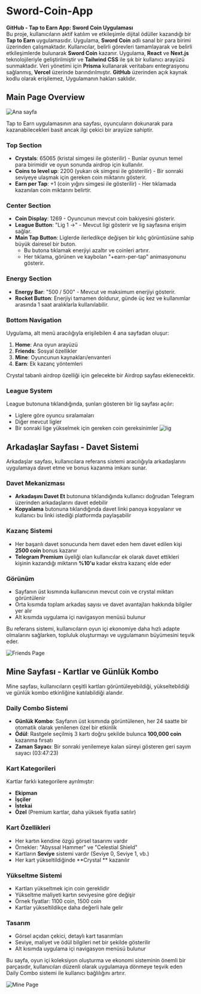 # Sword-Coin-App
**GitHub - Tap to Earn App: Sword Coin Uygulaması**  
Bu proje, kullanıcıların aktif katılım ve etkileşimle dijital ödüller kazandığı bir **Tap to Earn** uygulamasıdır. Uygulama, **Sword Coin** adlı sanal bir para birimi üzerinden çalışmaktadır. Kullanıcılar, belirli görevleri tamamlayarak ve belirli etkileşimlerde bulunarak **Sword Coin** kazanır. Uygulama, **React** ve **Next.js** teknolojileriyle geliştirilmiştir ve **Tailwind CSS** ile şık bir kullanıcı arayüzü sunmaktadır. Veri yönetimi için **Prisma** kullanarak veritabanı entegrasyonu sağlanmış, **Vercel** üzerinde barındırılmıştır. **GitHub** üzerinden açık kaynak kodlu olarak erişilemez, Uygulamanın hakları saklıdır.


## Main Page Overview

![Ana sayfa](https://github.com/toprakhenaz/Sword-Coin-App/blob/main/Images/Ana-sayfa.gif)


Tap to Earn uygulamasının ana sayfası, oyuncuların dokunarak para kazanabilecekleri basit ancak ilgi çekici bir arayüze sahiptir.

### Top Section
- **Crystals**: 65065 (kristal simgesi ile gösterilir) - Bunlar oyunun temel para birimidir ve oyun sonunda airdrop için kullanılır.
- **Coins to level up**: 2200 (yukarı ok simgesi ile gösterilir) - Bir sonraki seviyeye ulaşmak için gereken coin miktarını gösterir.
- **Earn per Tap**: +1 (coin yığını simgesi ile gösterilir) - Her tıklamada kazanılan coin miktarını belirtir.

### Center Section
- **Coin Display**: 1269 - Oyuncunun mevcut coin bakiyesini gösterir.
- **League Button**: "Lig 1 →" - Mevcut ligi gösterir ve lig sayfasına erişim sağlar.
- **Main Tap Button**: Liglerde ilerledikçe değişen bir kılıç görüntüsüne sahip büyük dairesel bir buton.
  - Bu butona tıklamak enerjiyi azaltır ve coinleri artırır.
  - Her tıklama, görünen ve kaybolan "+earn-per-tap" animasyonunu gösterir.

### Energy Section
- **Energy Bar**: "500 / 500" - Mevcut ve maksimum enerjiyi gösterir.
- **Rocket Button**: Enerjiyi tamamen doldurur, günde üç kez ve kullanımlar arasında 1 saat aralıklarla kullanılabilir.

### Bottom Navigation
Uygulama, alt menü aracılığıyla erişilebilen 4 ana sayfadan oluşur:
1. **Home**: Ana oyun arayüzü
2. **Friends**: Sosyal özellikler
3. **Mine**: Oyuncunun kaynakları/envanteri
4. **Earn**: Ek kazanç yöntemleri

Crystal tabanlı airdrop özelliği için gelecekte bir Airdrop sayfası eklenecektir.

### League System
League butonuna tıklandığında, şunları gösteren bir lig sayfası açılır:
- Liglere göre oyuncu sıralamaları
- Diğer mevcut ligler
- Bir sonraki lige yükselmek için gereken coin gereksinimler
![lig](https://github.com/toprakhenaz/Sword-Coin-App/blob/main/Images/lig.gif)



## Arkadaşlar Sayfası - Davet Sistemi

Arkadaşlar sayfası, kullanıcılara referans sistemi aracılığıyla arkadaşlarını uygulamaya davet etme ve bonus kazanma imkanı sunar.

### Davet Mekanizması
- **Arkadaşını Davet Et** butonuna tıklandığında kullanıcı doğrudan Telegram üzerinden arkadaşlarını davet edebilir
- **Kopyalama** butonuna tıklandığında davet linki panoya kopyalanır ve kullanıcı bu linki istediği platformda paylaşabilir

### Kazanç Sistemi
- Her başarılı davet sonucunda hem davet eden hem davet edilen kişi **2500 coin** bonus kazanır
- **Telegram Premium** üyeliği olan kullanıcılar ek olarak davet ettikleri kişinin kazandığı miktarın **%10'u** kadar ekstra kazanç elde eder

### Görünüm
- Sayfanın üst kısmında kullanıcının mevcut coin ve crystal miktarı görüntülenir
- Orta kısımda toplam arkadaş sayısı ve davet avantajları hakkında bilgiler yer alır
- Alt kısımda uygulama içi navigasyon menüsü bulunur

Bu referans sistemi, kullanıcıların oyun içi ekonomiye daha hızlı adapte olmalarını sağlarken, topluluk oluşturmayı ve uygulamanın büyümesini teşvik eder. 

![Friends Page](https://github.com/toprakhenaz/Sword-Coin-App/blob/main/Images/Friends-page.png)


## Mine Sayfası - Kartlar ve Günlük Kombo

Mine sayfası, kullanıcıların çeşitli kartları görüntüleyebildiği, yükseltebildiği ve günlük kombo etkinliğine katılabildiği alandır.

### Daily Combo Sistemi
- **Günlük Kombo**: Sayfanın üst kısmında görüntülenen, her 24 saatte bir otomatik olarak yenilenen özel bir etkinlik
- **Ödül**: Rastgele seçilmiş 3 kartı doğru şekilde bulunca **100,000 coin** kazanma fırsatı
- **Zaman Sayacı**: Bir sonraki yenilemeye kalan süreyi gösteren geri sayım sayacı (03:47:23)

### Kart Kategorileri
Kartlar farklı kategorilere ayrılmıştır:
- **Ekipman**
- **İşçiler**
- **İstekai**
- **Özel** (Premium kartlar, daha yüksek fiyatla satılır)

### Kart Özellikleri
- Her kartın kendine özgü görsel tasarımı vardır
- Örnekler: "Abyssal Hammer" ve "Celestial Shield"
- Kartların **Seviye** sistemi vardır (Seviye 0, Seviye 1, vb.)
- Her kart yükseltildiğinde **Crystal ** kazanılır

### Yükseltme Sistemi
- Kartları yükseltmek için coin gereklidir
- Yükseltme maliyeti kartın seviyesine göre değişir
- Örnek fiyatlar: 1100 coin, 1500 coin
- Kartlar yükseltildikçe daha değerli hale gelir

### Tasarım
- Görsel açıdan çekici, detaylı kart tasarımları
- Seviye, maliyet ve ödül bilgileri net bir şekilde gösterilir
- Alt kısımda uygulama içi navigasyon menüsü bulunur

Bu sayfa, oyun içi koleksiyon oluşturma ve ekonomi sisteminin önemli bir parçasıdır, kullanıcıları düzenli olarak uygulamaya dönmeye teşvik eden Daily Combo sistemi ile kullanıcı bağlılığını artırır.

![Mine Page](https://github.com/toprakhenaz/Sword-Coin-App/blob/main/Images/Mine.gif)
